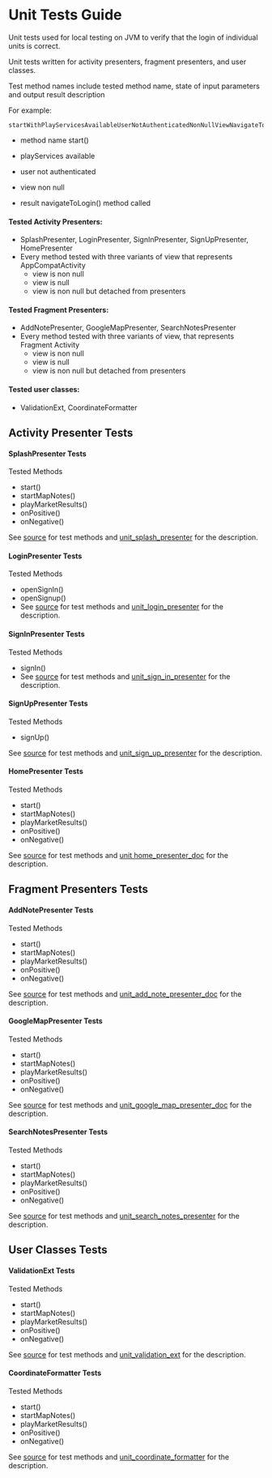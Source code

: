 # Unit Tests Guide

Unit tests used for local testing on JVM to verify that the login of individual units is correct.

Unit tests  written for activity presenters, fragment presenters, and user classes.

Test method names include tested method name, state of input parameters and output result description

For example:

```
startWithPlayServicesAvailableUserNotAuthenticatedNonNullViewNavigateToLoginCalled
```

- method name 		start()

- playServices			available

- user					 	not authenticated

- view						non null

- result		       		navigateToLogin() method called

#### Tested Activity Presenters:  

- SplashPresenter, LoginPresenter, SignInPresenter, SignUpPresenter, HomePresenter
- Every method tested with  three variants  of view that represents AppCompatActivity
  - view is non null
  - view is null
  - view is non null but detached from presenters

#### Tested Fragment Presenters:

- AddNotePresenter,  GoogleMapPresenter,  SearchNotesPresenter
- Every method tested with  three variants of view, that represents Fragment Activity
  - view is non null
  - view is null
  - view is non null but detached from presenters

#### Tested user classes:

- ValidationExt, CoordinateFormatter



## Activity Presenter Tests

#### SplashPresenter Tests

Tested Methods

-  start()
- startMapNotes()
- playMarketResults()
- onPositive()
- onNegative()

See [source](../app/src/test/java/ru/vpcb/map/notes/activity/splash/SplashPresenterTests.java) for test methods and  [unit_splash_presenter](unit_splash_presenter.md) for the description.

#### LoginPresenter Tests

Tested Methods

- openSignIn()
- openSignup()
- See [source](../app/src/test/java/ru/vpcb/map/notes/activity/login/LoginPresenterTests.java) for test methods and  [unit_login_presenter](unit_login_presenter.md) for the description.

#### SignInPresenter Tests

Tested Methods

- signIn()
- See [source](../app/src/test/java/ru/vpcb/map/notes/activity/login/signin/SIgnInPresenterTests.java) for test methods and  [unit_sign_in_presenter](unit_sign_in_presenter.md) for the description.

#### SignUpPresenter Tests

Tested Methods

- signUp()

See [source](../app/src/test/java/ru/vpcb/map/notes/activity/login/signup/SignUpPresenterTests.java) for test methods and  [unit_sign_up_presenter](unit_sign_up_presenter.md) for the description.

#### HomePresenter Tests

Tested Methods

- start()
- startMapNotes()
- playMarketResults()
- onPositive()
- onNegative()

See [source](../app/src/test/java/ru/vpcb/map/notes/activity/splash/SplashPresenterTests.java) for test methods and  [unit home_presenter_doc](unit_home_presenter_.md) for the description.



## Fragment Presenters Tests

#### AddNotePresenter Tests

Tested Methods

- start()
- startMapNotes()
- playMarketResults()
- onPositive()
- onNegative()

See [source](../app/src/test/java/ru/vpcb/map/notes/activity/splash/SplashPresenterTests.java) for test methods and  [unit_add_note_presenter_doc](unit_add_note_presenter.md) for the description.

#### GoogleMapPresenter Tests

Tested Methods

- start()
- startMapNotes()
- playMarketResults()
- onPositive()
- onNegative()

See [source](../app/src/test/java/ru/vpcb/map/notes/activity/splash/SplashPresenterTests.java) for test methods and  [unit_google_map_presenter_doc](unit_google_map_presenter.md) for the description.

#### SearchNotesPresenter Tests

Tested Methods

- start()
- startMapNotes()
- playMarketResults()
- onPositive()
- onNegative()

See [source](../app/src/test/java/ru/vpcb/map/notes/activity/splash/SplashPresenterTests.java) for test methods and  [unit_search_notes_presenter](unit_search_notes_presenter.md) for the description.



## User Classes Tests

#### ValidationExt Tests

Tested Methods

- start()
- startMapNotes()
- playMarketResults()
- onPositive()
- onNegative()

See [source](../app/src/test/java/ru/vpcb/map/notes/activity/splash/SplashPresenterTests.java) for test methods and  [unit_validation_ext](unit_validation_ext.md) for the description.

#### CoordinateFormatter Tests

Tested Methods

- start()
- startMapNotes()
- playMarketResults()
- onPositive()
- onNegative()

See [source](../app/src/test/java/ru/vpcb/map/notes/activity/splash/SplashPresenterTests.java) for test methods and  [unit_coordinate_formatter](unit_coordinate_formatter.md) for the description.










